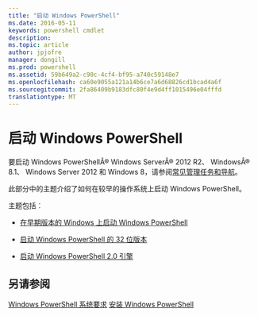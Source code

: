 ```yaml
---
title: "启动 Windows PowerShell"
ms.date: 2016-05-11
keywords: powershell cmdlet
description: 
ms.topic: article
author: jpjofre
manager: dongill
ms.prod: powershell
ms.assetid: 59b649a2-c90c-4cf4-bf95-a740c59148e7
ms.openlocfilehash: ca60e9055a121a14b6ce7a6d68826cd1bcad4a6f
ms.sourcegitcommit: 2fa86409b9183dfc80f4e9d4ff1015496e04fffd
translationtype: MT
---
```

# 启动 Windows PowerShell
要启动 Windows PowerShellÂ® Windows ServerÂ® 2012 R2、 WindowsÂ® 8.1、 Windows Server 2012 和 Windows 8，请参阅[常见管理任务和导航](http://technet.microsoft.com/library/hh831491.aspx)。

此部分中的主题介绍了如何在较早的操作系统上启动 Windows PowerShell。

主题包括︰

-   [在早期版本的 Windows 上启动 Windows PowerShell](Starting-Windows-PowerShell-on-Earlier-Versions-of-Windows.md)

-   [启动 Windows PowerShell 的 32 位版本](Starting-the-32-Bit-Version-of-Windows-PowerShell.md)

-   [启动 Windows PowerShell 2.0 引擎](Starting-the-Windows-PowerShell-2.0-Engine.md)

## 另请参阅
[Windows PowerShell 系统要求](Windows-PowerShell-System-Requirements.md)
[安装 Windows PowerShell](Installing-Windows-PowerShell.md)

